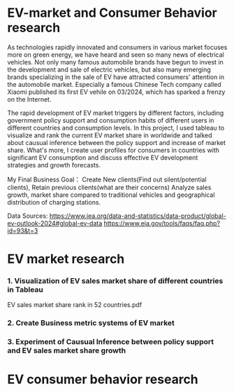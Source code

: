 # EV-market and Consumer Behavior research 

As technologies rapidly innovated and consumers in various market focuses more on green energy, we have heard and seen so many news of electrical vehicles. Not only many famous automobile brands have begun to invest in the development and sale of electric vehicles, but also many emerging brands specializing in the sale of EV have attracted consumers' attention in the automobile market. Especially a famous Chinese Tech company called Xiaomi published its first EV vehile on 03/2024, which has sparked a frenzy on the Internet.

The rapid development of EV market triggers by different factors, including government policy support and consumption habits of different users in different countries and consumption levels. In this project, I used tableau to visualize and rank the current EV market share in worldwide and talked about causual inference between the policy support and increase of market share. What's more, I create user profiles for consumers in countries with significant EV consumption and discuss effective EV development strategies and growth forecasts.

My Final Business Goal： Create New clients(Find out silent/potential clients), Retain previous clients(what are their concerns)
Analyze sales growth, market share compared to traditional vehicles and geographical distribution of charging stations.

Data Sources:
https://www.iea.org/data-and-statistics/data-product/global-ev-outlook-2024#global-ev-data
https://www.eia.gov/tools/faqs/faq.php?id=93&t=3


# EV market research

### 1. Visualization of EV sales market share of different countries in Tableau
EV sales market share rank in 52 countries.pdf
### 2. Create Business metric systems of EV market

### 3. Experiment of Causual Inference between policy support and EV sales market share growth

# EV consumer behavior research
